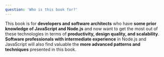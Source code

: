 ```yaml
---
question: 'Who is this book for?'
---
```


This book is for **developers and software architects** who have **some prior knowledge of JavaScript and Node.js** and now want to get the most out of these technologies in terms of **productivity, design quality, and scalability**. **Software professionals with intermediate experience** in Node.js and JavaScript will also find valuable the **more advanced patterns and techniques** presented in this book.

